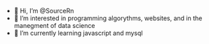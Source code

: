 - 👋 Hi, I’m @SourceRn
- 👀 I’m interested in programming algorythms, websites, and in the manegment of data science
- 🌱 I’m currently learning javascript and mysql
